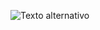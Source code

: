 ![Texto alternativo](https://media.giphy.com/media/v1.Y2lkPTc5MGI3NjExaGgweWI3MWo2Zm9zamt6eHExcTcxZzAyZHU1MHI0OHBqeXNkeWV3cyZlcD12MV9pbnRlcm5hbF9naWZfYnlfaWQmY3Q9Zw/rbH250yYXjwVS0fjTW/giphy.gif)
